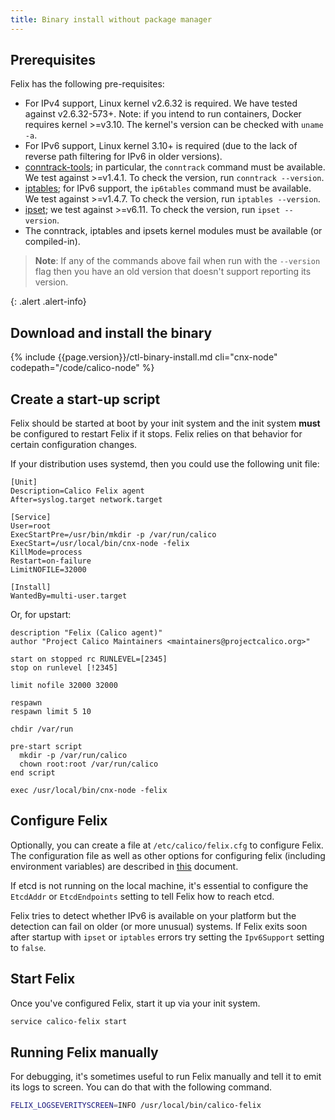 ```yaml
---
title: Binary install without package manager
---
```


## Prerequisites

Felix has the following pre-requisites:

-   For IPv4 support, Linux kernel v2.6.32 is required. We have tested
    against v2.6.32-573+. Note: if you intend to run containers, Docker
    requires kernel >=v3.10. The kernel's version can be checked with
    `uname -a`.
-   For IPv6 support, Linux kernel 3.10+ is required (due to the lack of
    reverse path filtering for IPv6 in older versions).
-   [conntrack-tools](http://conntrack-tools.netfilter.org/); in
    particular, the `conntrack` command must be available. We test
    against >=v1.4.1. To check the version, run `conntrack --version`.
-   [iptables](http://www.netfilter.org/projects/iptables/index.html);
    for IPv6 support, the `ip6tables` command must be available. We test
    against >=v1.4.7. To check the version, run `iptables --version`.
-   [ipset](http://ipset.netfilter.org/); we test against >=v6.11. To
    check the version, run `ipset --version`.
-   The conntrack, iptables and ipsets kernel modules must be available
    (or compiled-in).

> **Note**: If any of the commands above fail when run with the `--version`
> flag then you have an old version that doesn't support reporting
> its version.
>
{: .alert .alert-info}


## Download and install the binary

{% include {{page.version}}/ctl-binary-install.md cli="cnx-node" codepath="/code/calico-node" %}

## Create a start-up script

Felix should be started at boot by your init system and the init system
**must** be configured to restart Felix if it stops. Felix relies on
that behavior for certain configuration changes.

If your distribution uses systemd, then you could use the following unit
file:

    [Unit]
    Description=Calico Felix agent
    After=syslog.target network.target

    [Service]
    User=root
    ExecStartPre=/usr/bin/mkdir -p /var/run/calico
    ExecStart=/usr/local/bin/cnx-node -felix
    KillMode=process
    Restart=on-failure
    LimitNOFILE=32000

    [Install]
    WantedBy=multi-user.target

Or, for upstart:

    description "Felix (Calico agent)"
    author "Project Calico Maintainers <maintainers@projectcalico.org>"

    start on stopped rc RUNLEVEL=[2345]
    stop on runlevel [!2345]

    limit nofile 32000 32000

    respawn
    respawn limit 5 10

    chdir /var/run

    pre-start script
      mkdir -p /var/run/calico
      chown root:root /var/run/calico
    end script

    exec /usr/local/bin/cnx-node -felix

## Configure Felix


Optionally, you can create a file at `/etc/calico/felix.cfg` to
configure Felix. The configuration file as well as other options for
configuring felix (including environment variables) are described in
[this]({{site.baseurl}}/{{page.version}}/reference/felix/configuration) document.

If etcd is not running on the local machine, it's essential to configure
the `EtcdAddr` or `EtcdEndpoints` setting to tell Felix how to reach
etcd.

Felix tries to detect whether IPv6 is available on your platform but
the detection can fail on older (or more unusual) systems.  If Felix
exits soon after startup with `ipset` or `iptables` errors try
setting the `Ipv6Support` setting to `false`.

## Start Felix

Once you've configured Felix, start it up via your init system.

```bash
service calico-felix start
```

## Running Felix manually

For debugging, it's sometimes useful to run Felix manually and tell it
to emit its logs to screen. You can do that with the following command.

```bash
FELIX_LOGSEVERITYSCREEN=INFO /usr/local/bin/calico-felix
```
